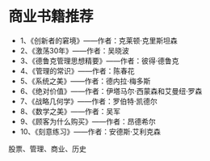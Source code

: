 # 商业书籍推荐
* 1、《创新者的窘境》——作者：克莱顿·克里斯坦森
* 2、《激荡30年》——作者：吴晓波
* 3、《德鲁克管理思想精要》——作者：彼得·德鲁克
* 4、《管理的常识》——作者：陈春花
* 5、《系统之美》——作者：德内拉·梅多斯
* 6、《绝对价值》——作者：伊塔马尔·西蒙森和艾曼纽·罗森
* 7、《战略几何学》——作者：罗伯特·凯德尔
* 8、《数学之美》——作者：吴军
* 9、《顾客为什么购买》——作者：昂德希尔
* 10、《刻意练习》——作者：安德斯·艾利克森

股票、管理、商业、历史